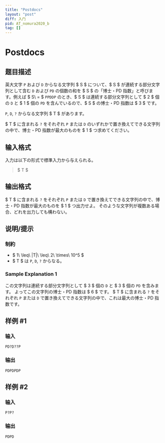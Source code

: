```yaml
---
title: "Postdocs"
layout: "post"
diff: 入门
pid: AT_nomura2020_b
tag: []
---
```


# Postdocs

## 题目描述

[problemUrl]: https://atcoder.jp/contests/nomura2020/tasks/nomura2020_b

英大文字 `P` および `D` からなる文字列 $ S $ について、$ S $ が連続する部分文字列として含む `D` および `PD` の個数の和を $ S $ の「博士・PD 指数」と呼びます。例えば $ S\ = $ `PPDDP` のとき、$ S $ は連続する部分文字列として $ 2 $ 個の `D` と $ 1 $ 個の `PD` を含んでいるので、$ S $ の博士・PD 指数は $ 3 $ です。

`P`, `D`, `?` からなる文字列 $ T $ があります。

$ T $ に含まれる `?` をそれぞれ `P` または `D` のいずれかで置き換えてできる文字列の中で、博士・PD 指数が最大のものを $ 1 $ つ求めてください。

## 输入格式

入力は以下の形式で標準入力から与えられる。

> $ T $

## 输出格式

$ T $ に含まれる `?` をそれぞれ `P` または `D` で置き換えてできる文字列の中で、博士・PD 指数が最大のものを $ 1 $ つ出力せよ。 そのような文字列が複数ある場合、どれを出力しても構わない。

## 说明/提示

### 制約

- $ 1\ \leq\ |T|\ \leq\ 2\ \times\ 10^5 $
- $ T $ は `P`, `D`, `?` からなる。

### Sample Explanation 1

この文字列は連続する部分文字列として $ 3 $ 個の `D` と $ 3 $ 個の `PD` を含みます。 よってこの文字列の博士・PD 指数は $ 6 $ です。 $ T $ に含まれる `?` をそれぞれ `P` または `D` で置き換えてできる文字列の中で、これは最大の博士・PD 指数です。

## 样例 #1

### 输入

```
PD?D??P
```

### 输出

```
PDPDPDP
```

## 样例 #2

### 输入

```
P?P?
```

### 输出

```
PDPD
```

